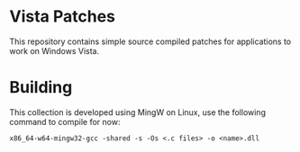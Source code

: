 # Vista Patches

This repository contains simple source compiled patches for applications to work on Windows Vista.

# Building

This collection is developed using MingW on Linux, use the following command to compile for now:

`x86_64-w64-mingw32-gcc -shared -s -Os <.c files> -o <name>.dll`
